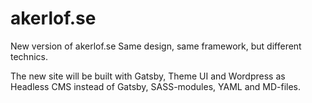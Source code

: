 # akerlof.se

New version of akerlof.se
Same design, same framework, but different technics.

The new site will be built with Gatsby, Theme UI and Wordpress as Headless CMS
instead of Gatsby, SASS-modules, YAML and MD-files.